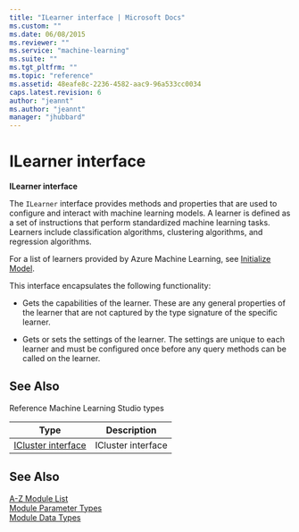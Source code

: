 ```yaml
---
title: "ILearner interface | Microsoft Docs"
ms.custom: ""
ms.date: 06/08/2015
ms.reviewer: ""
ms.service: "machine-learning"
ms.suite: ""
ms.tgt_pltfrm: ""
ms.topic: "reference"
ms.assetid: 48eafe8c-2236-4582-aac9-96a533cc0034
caps.latest.revision: 6
author: "jeannt"
ms.author: "jeannt"
manager: "jhubbard"
---
```

# ILearner interface
**ILearner interface**  
  
 The `ILearner` interface provides methods and properties that are used to configure and interact with machine learning models. A learner is defined as a set of instructions that perform standardized machine learning tasks. Learners include classification algorithms, clustering algorithms, and regression algorithms.  
  
 For a list of learners provided by Azure Machine Learning, see [Initialize Model](machine-learning-initialize-model.md).  
  
 This interface encapsulates the following functionality:  
  
-   Gets the capabilities of the learner.  These are any general properties of the learner that are not captured by the type signature of the specific learner.  
  
-   Gets or sets the settings of the learner.  The settings are unique to each learner and must be configured once before any query methods can be called on the learner.  
  
##  <a name="also"></a> See Also  
 Reference Machine Learning Studio types  
  
|Type|Description|  
|----------|-----------------|  
|[ICluster interface](icluster-interface.md)|ICluster interface|  
  
## See Also  
 [A-Z Module List](a-z-module-list.md)   
 [Module Parameter Types](machine-learning-module-parameter-types.md)   
 [Module Data Types](machine-learning-module-data-types.md)
